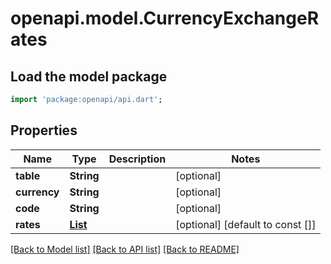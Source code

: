# openapi.model.CurrencyExchangeRates

## Load the model package
```dart
import 'package:openapi/api.dart';
```

## Properties
Name | Type | Description | Notes
------------ | ------------- | ------------- | -------------
**table** | **String** |  | [optional] 
**currency** | **String** |  | [optional] 
**code** | **String** |  | [optional] 
**rates** | [**List<CurrencyExchangeRatesRatesInner>**](CurrencyExchangeRatesRatesInner.md) |  | [optional] [default to const []]

[[Back to Model list]](../README.md#documentation-for-models) [[Back to API list]](../README.md#documentation-for-api-endpoints) [[Back to README]](../README.md)


